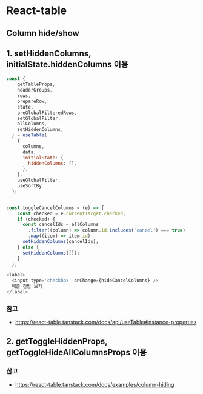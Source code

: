 # React-table

## Column hide/show
## 1. setHiddenColumns, initialState.hiddenColumns 이용
```js
const {
    getTableProps,
    headerGroups,
    rows,
    prepareRow,
    state,
    preGlobalFilteredRows,
    setGlobalFilter,
    allColumns,
    setHiddenColumns,
  } = useTable(
    {
      columns,
      data,
      initialState: {
        hiddenColumns: [],
      },
    },
    useGlobalFilter,
    useSortBy
  );


const toggleCancelColumns = (e) => {
    const checked = e.currentTarget.checked;
    if (checked) {
      const cancelIds = allColumns
        .filter((column) => column.id.includes('cancel') === true)
        .map((item) => item.id);
      setHiddenColumns(cancelIds);
    } else {
      setHiddenColumns([]);
    }
  };

<label>
  <input type='checkbox' onChange={hideCancelColumns} />
  매출 건만 보기
</label>
```
### 참고
- https://react-table.tanstack.com/docs/api/useTable#instance-properties

## 2. getToggleHiddenProps, getToggleHideAllColumnsProps 이용

### 참고
- https://react-table.tanstack.com/docs/examples/column-hiding